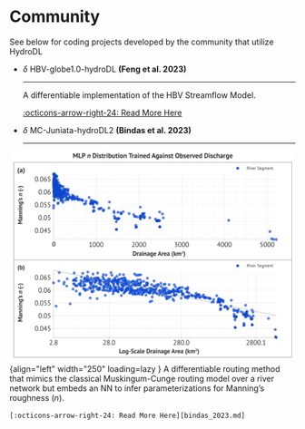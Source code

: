 # Community 

See below for coding projects developed by the community that utilize HydroDL

<div class="result" markdown>
  <div class="grid cards" markdown>

-   $\delta$ HBV-globe1.0-hydroDL __(Feng et al. 2023)__

    ---

    A differentiable implementation of the HBV Streamflow Model.

    [:octicons-arrow-right-24: Read More Here][feng_2023.md]

  </div>
</div>

<div class="result" markdown>
  <div class="grid cards" markdown>

-   $\delta$ MC-Juniata-hydroDL2 __(Bindas et al. 2023)__

    ---
![Manning's n recovery against USGS Data](../assets/project-figures/bindas_2023.png){align="left" width="250" loading=lazy }
A differentiable routing method that mimics the classical Muskingum-Cunge routing model over a river network but embeds an NN to infer parameterizations for Manning’s roughness (_n_). 

    [:octicons-arrow-right-24: Read More Here][bindas_2023.md]

  </div>
</div>

  [feng_2023.md]: ../projects/feng_2023.md
  [bindas_2023.md]: ../projects/bindas_2023.md


